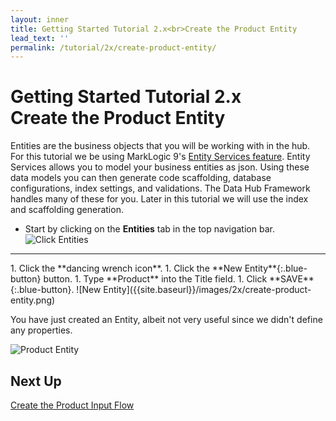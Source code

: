 ```yaml
---
layout: inner
title: Getting Started Tutorial 2.x<br>Create the Product Entity
lead_text: ''
permalink: /tutorial/2x/create-product-entity/
---
```


# Getting Started Tutorial 2.x<br>Create the Product Entity

Entities are the business objects that you will be working with in the hub. For this tutorial we be using MarkLogic 9's [Entity Services feature](https://docs.marklogic.com/guide/entity-services). Entity Services allows you to model your business entities as json. Using these data models you can then generate code scaffolding, database configurations, index settings, and validations. The Data Hub Framework handles many of these for you. Later in this tutorial we will use the index and scaffolding generation.

- Start by <i class="fa fa-hand-pointer-o"></i> clicking on the **Entities** tab in the top navigation bar.
![Click Entities]({{site.baseurl}}/images/2x/click-entities.png)
<hr>
1. <i class="fa fa-hand-pointer-o"></i> Click the **dancing wrench icon**.
1. <i class="fa fa-hand-pointer-o"></i> Click the **New Entity**{:.blue-button} button.
1. Type **Product** into the Title field.
1. <i class="fa fa-hand-pointer-o"></i> Click **SAVE**{:.blue-button}.
![New Entity]({{site.baseurl}}/images/2x/create-product-entity.png)

You have just created an Entity, albeit not very useful since we didn't define any properties.

![Product Entity]({{site.baseurl}}/images/2x/first-entity.png)

## Next Up
[Create the Product Input Flow](../create-product-input-flow/)

